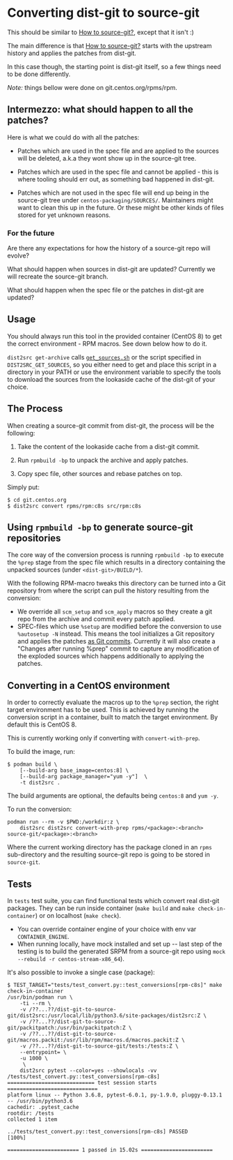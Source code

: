 # Converting dist-git to source-git

This should be similar to [How to source-git?], except that it isn't :)

The main difference is that [How to source-git?] starts with the upstream
history and applies the patches from dist-git.

In this case though, the starting point is dist-git itself, so a few things
need to be done differently.

_Note:_ things bellow were done on git.centos.org/rpms/rpm.

## Intermezzo: what should happen to all the patches?

Here is what we could do with all the patches:

- Patches which are used in the spec file and are applied to the sources will
  be deleted, a.k.a they wont show up in the source-git tree.

- Patches which are used in the spec file and cannot be applied - this is
  where tooling should err out, as something bad happened in dist-git.

- Patches which are not used in the spec file will end up being in the
  source-git tree under `centos-packaging/SOURCES/`. Maintainers might want to
  clean this up in the future. Or these might be other kinds of files stored
  for yet unknown reasons.

### For the future

Are there any expectations for how the history of a source-git repo will
evolve?

What should happen when sources in dist-git are updated? Currently we will
recreate the source-git branch.

What should happen when the spec file or the patches in dist-git are updated?

## Usage

You should always run this tool in the provided container (CentOS 8) to get the
correct environment - RPM macros. See down below how to do it.

`dist2src get-archive` calls [`get_sources.sh`] or the script specified in
`DIST2SRC_GET_SOURCES`, so you either need to get and place this script in a
directory in your PATH or use the environment variable to specify the tools to
download the sources from the lookaside cache of the dist-git of your choice.

## The Process

When creating a source-git commit from dist-git, the process will be the
following:

1. Take the content of the lookaside cache from a dist-git commit.

2. Run `rpmbuild -bp` to unpack the archive and apply patches.

3. Copy spec file, other sources and rebase patches on top.

Simply put:

    $ cd git.centos.org
    $ dist2src convert rpms/rpm:c8s src/rpm:c8s

## Using `rpmbuild -bp` to generate source-git repositories

The core way of the conversion process is running `rpmbuild -bp` to execute the
`%prep` stage from the spec file which results in a directory containing the
unpacked sources (under `<dist-git>/BUILD/*`).

With the following RPM-macro tweaks this directory can be turned into a Git
repository from where the script can pull the history resulting from the
conversion:

- We override all `scm_setup` and `scm_apply` macros so they create a git repo
  from the archive and commit every patch applied.
- SPEC-files which use `%setup` are modified before the conversion to use
  `%autosetup -N` instead. This means the tool initializes a Git repository and
  applies the patches [as Git commits](packitpatch). Currently it will also
  create a "Changes after running %prep" commit to capture any modification of
  the exploded sources which happens additionally to applying the patches.

## Converting in a CentOS environment

In order to correctly evaluate the macros up to the `%prep` section, the right
target environment has to be used. This is achieved by running the conversion
script in a container, built to match the target environment. By default this
is CentOS 8.

This is currently working only if converting with `convert-with-prep`.

To build the image, run:

```
$ podman build \
    [--build-arg base_image=centos:8] \
    [--build-arg package_manager="yum -y"]  \
    -t dist2src .
```

The build arguments are optional, the defaults being `centos:8` and `yum -y`.

To run the conversion:

```
podman run --rm -v $PWD:/workdir:z \
    dist2src dist2src convert-with-prep rpms/<package>:<branch> source-git/<package>:<branch>
```

Where the current working directory has the package cloned in an `rpms`
sub-directory and the resulting source-git repo is going to be stored in
`source-git`.

[how to source-git?]: https://packit.dev/docs/source-git/how-to-source-git/
[`get_sources.sh`]: https://wiki.centos.org/Sources#get_sources.sh_script
[rebase-helper's `get_applied_patches()`]: https://github.com/rebase-helper/rebase-helper/blob/e98f4f6b14e2ca2e8cbb8a8fbeb6935e5d0cf289/rebasehelper/specfile.py#L351

## Tests

In `tests` test suite, you can find functional tests which convert
real dist-git packages.
They can be run inside container (`make build` and
`make check-in-container`) or on localhost (`make check`).

- You can override container engine of your choice
  with env var `CONTAINER_ENGINE`.
- When running locally, have mock installed and set up -- last step of
  the testing is to build the generated SRPM from a source-git repo
  using `mock --rebuild -r centos-stream-x86_64`).

It's also possible to invoke a single case (package):

```
$ TEST_TARGET="tests/test_convert.py::test_conversions[rpm-c8s]" make check-in-container
/usr/bin/podman run \
	-ti --rm \
	-v /??...??/dist-git-to-source-git/dist2src:/usr/local/lib/python3.6/site-packages/dist2src:Z \
	-v /??...??/dist-git-to-source-git/packitpatch:/usr/bin/packitpatch:Z \
	-v /??...??/dist-git-to-source-git/macros.packit:/usr/lib/rpm/macros.d/macros.packit:Z \
	-v /??...??/dist-git-to-source-git/tests:/tests:Z \
	--entrypoint= \
	-u 1000 \
	 \
	dist2src pytest --color=yes --showlocals -vv /tests/test_convert.py::test_conversions[rpm-c8s]
============================ test session starts =============================
platform linux -- Python 3.6.8, pytest-6.0.1, py-1.9.0, pluggy-0.13.1 -- /usr/bin/python3.6
cachedir: .pytest_cache
rootdir: /tests
collected 1 item

../tests/test_convert.py::test_conversions[rpm-c8s] PASSED             [100%]

======================= 1 passed in 15.02s =======================
```
